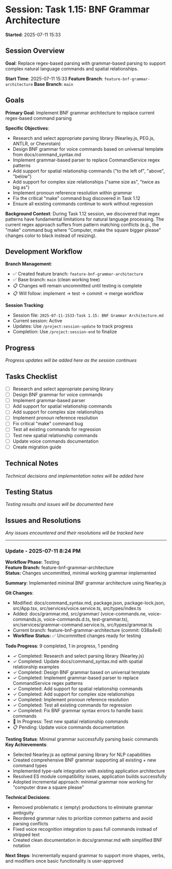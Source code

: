 # Session: Task 1.15: BNF Grammar Architecture
**Started**: 2025-07-11 15:33

## Session Overview
**Goal**: Replace regex-based parsing with grammar-based parsing to support complex natural language commands and spatial relationships.

**Start Time**: 2025-07-11 15:33
**Feature Branch**: `feature-bnf-grammar-architecture`
**Base Branch**: `main`

## Goals
**Primary Goal**: Implement BNF grammar architecture to replace current regex-based command parsing

**Specific Objectives**:
- Research and select appropriate parsing library (Nearley.js, PEG.js, ANTLR, or Chevrotain)
- Design BNF grammar for voice commands based on universal template from docs/command_syntax.md
- Implement grammar-based parser to replace CommandService regex patterns
- Add support for spatial relationship commands ("to the left of", "above", "below")
- Add support for complex size relationships ("same size as", "twice as big as")
- Implement pronoun reference resolution within grammar
- Fix the critical "make" command bug discovered in Task 1.12
- Ensure all existing commands continue to work without regression

**Background Context**:
During Task 1.12 session, we discovered that regex patterns have fundamental limitations for natural language processing. The current regex approach suffers from pattern matching conflicts (e.g., the "make" command bug where "Computer, make the square bigger please" changes color to black instead of resizing).

## Development Workflow
**Branch Management**:
- ✅ Created feature branch: `feature-bnf-grammar-architecture`
- ✅ Base branch: `main` (clean working tree)
- 📋 Changes will remain uncommitted until testing is complete
- 📋 Will follow: implement → test → commit → merge workflow

**Session Tracking**:
- Session file: `2025-07-11-1533-Task 1.15: BNF Grammar Architecture.md`
- Current session: Active
- Updates: Use `/project:session-update` to track progress
- Completion: Use `/project:session-end` to finalize

## Progress
*Progress updates will be added here as the session continues*

## Tasks Checklist
- [ ] Research and select appropriate parsing library
- [ ] Design BNF grammar for voice commands
- [ ] Implement grammar-based parser
- [ ] Add support for spatial relationship commands
- [ ] Add support for complex size relationships
- [ ] Implement pronoun reference resolution
- [ ] Fix critical "make" command bug
- [ ] Test all existing commands for regression
- [ ] Test new spatial relationship commands
- [ ] Update voice commands documentation
- [ ] Create migration guide

## Technical Notes
*Technical decisions and implementation notes will be added here*

## Testing Status
*Testing results and issues will be documented here*

## Issues and Resolutions
*Any issues encountered and their resolutions will be tracked here*

---

### Update - 2025-07-11 8:24 PM

**Workflow Phase:** Testing  
**Feature Branch:** feature-bnf-grammar-architecture  
**Status:** Changes uncommitted, minimal working grammar implemented

**Summary**: Implemented minimal BNF grammar architecture using Nearley.js

**Git Changes**:
- Modified: docs/command_syntax.md, package.json, package-lock.json, src/App.tsx, src/services/voice.service.ts, src/types/index.ts
- Added: docs/grammar.md, src/grammar/ (voice-commands.ne, voice-commands.js, voice-commands.d.ts, test-grammar.ts), src/services/grammar-command.service.ts, src/types/grammar.ts
- Current branch: feature-bnf-grammar-architecture (commit: 038a4e4)
- **Workflow Status:** ✅ Uncommitted changes ready for testing

**Todo Progress**: 9 completed, 1 in progress, 1 pending
- ✓ Completed: Research and select parsing library (Nearley.js)
- ✓ Completed: Update docs/command_syntax.md with spatial relationship examples
- ✓ Completed: Design BNF grammar based on universal template
- ✓ Completed: Implement grammar-based parser to replace CommandService regex patterns
- ✓ Completed: Add support for spatial relationship commands
- ✓ Completed: Add support for complex size relationships
- ✓ Completed: Implement pronoun reference resolution
- ✓ Completed: Test all existing commands for regression
- ✓ Completed: Fix BNF grammar syntax errors to handle basic commands
- 🔄 In Progress: Test new spatial relationship commands
- 📋 Pending: Update voice commands documentation

**Testing Status**: Minimal grammar successfully parsing basic commands  
**Key Achievements**:
- Selected Nearley.js as optimal parsing library for NLP capabilities
- Created comprehensive BNF grammar supporting all existing + new command types
- Implemented type-safe integration with existing application architecture
- Resolved ES module compatibility issues, application builds successfully
- Adopted incremental approach: minimal grammar now working for "computer draw a square please"

**Technical Decisions**:
- Removed problematic ε (empty) productions to eliminate grammar ambiguity
- Reordered grammar rules to prioritize common patterns and avoid parsing conflicts
- Fixed voice recognition integration to pass full commands instead of stripped text
- Created clean documentation in docs/grammar.md with simplified BNF notation

**Next Steps**: Incrementally expand grammar to support more shapes, verbs, and modifiers once basic functionality is user-approved